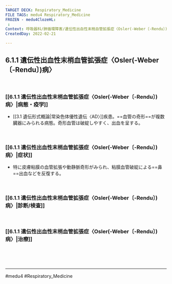 ```yaml
---
TARGET DECK: Respiratory_Medicine
FILE TAGS: medu4 Respiratory_Medicine
FROZEN - medu4ClozeHL:
 : 
Context: 呼吸器科/肺循環障害/遺伝性出血性末梢血管拡張症〈Osler(-Weber〔-Rendu〕)病〉
CreatedDay: 2022-02-21

---
```


## 6.1.1 遺伝性出血性末梢血管拡張症〈Osler(-Weber〔-Rendu〕)病〉

<br>

### [[6.1.1 遺伝性出血性末梢血管拡張症〈Osler(-Weber〔-Rendu〕)病〉|病態・疫学]]
* [[3.1 遺伝形式概論|常染色体優性遺伝〈AD〉]]疾患。==血管の奇形==が複数臓器にみられる病態。奇形血管は破綻しやすく、出血を呈する。
<!--ID: 1659861991090-->


<br>

### [[6.1.1 遺伝性出血性末梢血管拡張症〈Osler(-Weber〔-Rendu〕)病〉|症状]]
* 特に皮膚粘膜の血管拡張や動静脈奇形がみられ、粘膜血管破綻による==鼻==出血などを反復する。
<!--ID: 1645771915017-->


<br>

### [[6.1.1 遺伝性出血性末梢血管拡張症〈Osler(-Weber〔-Rendu〕)病〉|診断/検査]]


<br>

### [[6.1.1 遺伝性出血性末梢血管拡張症〈Osler(-Weber〔-Rendu〕)病〉|治療]]


<br><br><br>

---
#medu4 #Respiratory_Medicine